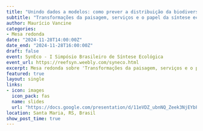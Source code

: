 ```yaml
---
title: "Unindo dados a modelos: como prever a distribuição da biodiversidade e serviços ecossistêmicos na escala da paisagem?"
subtitle: "Transformações da paisagem, serviços e o papel da síntese ecológica no Brasil"
author: Maurício Vancine
categories:
- Mesa redonda
date: "2024-11-28T14:00:00Z"
date_end: "2024-11-28T16:00:00Z"
draft: false
event: SynEco - I Simpósio Brasileiro de Síntese Ecológica
event_url: https://reefsyn.weebly.com/syneco.html
excerpt: Mesa redonda sobre 'Transformações da paisagem, serviços e o papel da síntese ecológica no Brasil'
featured: true
layout: single
links:
- icon: images
  icon_pack: fas
  name: slides
  url: "https://docs.google.com/presentation/d/11eVDZ_ubnNQ_Zeek3NjEYbFjSSNHlb78QGJjNfgSUYU"
location: Santa Maria, RS, Brasil
show_post_time: true
---
```

